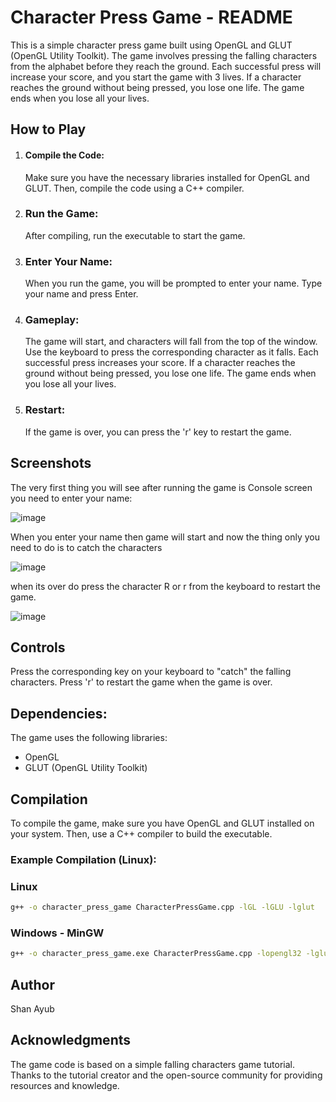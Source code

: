 # Character Press Game - README
This is a simple character press game built using OpenGL and GLUT (OpenGL Utility Toolkit). The game involves pressing the falling characters from the alphabet before they reach the ground. Each successful press will increase your score, and you start the game with 3 lives. If a character reaches the ground without being pressed, you lose one life. The game ends when you lose all your lives.
## How to Play
1. #### Compile the Code:
     Make sure you have the necessary libraries installed for OpenGL and GLUT. Then, compile the code using a C++ compiler.

2. ### Run the Game: 
     After compiling, run the executable to start the game.

3. ### Enter Your Name: 
     When you run the game, you will be prompted to enter your name. Type your name and press Enter.

4. ### Gameplay: 
     The game will start, and characters will fall from the top of the window. Use the keyboard to press the corresponding character as it falls. Each successful        press increases your score. If a character reaches the ground without being pressed, you lose one life. The game ends when you lose all your lives.

5. ### Restart: 
      If the game is over, you can press the 'r' key to restart the game.
## Screenshots
The very first thing you will see after running the game is Console screen you need to enter your name:

![image](https://github.com/Shaan3274/CharacterPressGame/assets/112044382/bcc3aa5a-0058-4851-9db9-6623291c9c3d)


When you enter your name then game will start and now the thing only you need to do is to catch the characters 

![image](https://github.com/Shaan3274/CharacterPressGame/assets/112044382/0031af66-fec5-46ce-8d6c-c8c3386c0550)


when its over do press the character R or r from the keyboard to restart the game.

![image](https://github.com/Shaan3274/CharacterPressGame/assets/112044382/8403abfc-5bf4-4f89-8b9d-602b85266e94)



## Controls
Press the corresponding key on your keyboard to "catch" the falling characters.
Press 'r' to restart the game when the game is over.
## Dependencies:
  The game uses the following libraries:
  - OpenGL
  - GLUT (OpenGL Utility Toolkit)
## Compilation
To compile the game, make sure you have OpenGL and GLUT installed on your system. Then, use a C++ compiler to build the executable.
### Example Compilation (Linux):

### Linux

```bash
g++ -o character_press_game CharacterPressGame.cpp -lGL -lGLU -lglut
```

### Windows - MinGW

```bash
g++ -o character_press_game.exe CharacterPressGame.cpp -lopengl32 -lglu32 -lglut32
```
## Author
Shan Ayub
## Acknowledgments
The game code is based on a simple falling characters game tutorial. Thanks to the tutorial creator and the open-source community for providing resources and knowledge.
